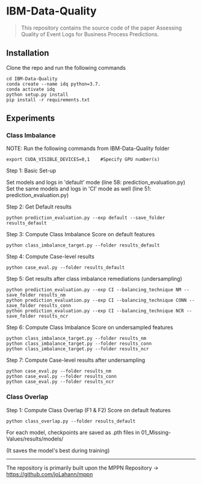 # IBM-Data-Quality

> This repository contains the source code of the paper Assessing Quality of Event Logs for Business Process Predictions.


## Installation

Clone the repo and run the following commands

```
cd IBM-Data-Quality
conda create --name idq python=3.7.
conda activate idq
python setup.py install
pip install -r requirements.txt
```

## Experiments

### Class Imbalance

NOTE: Run the following commands from IBM-Data-Quality folder

```
export CUDA_VISIBLE_DEVICES=0,1    #Specify GPU number(s)
```
Step 1: Basic Set-up

Set models and logs in 'default' mode (line 58: prediction_evaluation.py)  
Set the same models and logs in 'CI' mode as well (line 51: prediction_evaluation.py)

Step 2: Get Default results

```
python prediction_evaluation.py --exp default --save_folder results_default
```

Step 3: Compute Class Imbalance Score on default features

```
python class_imbalance_target.py --folder results_default 
```

Step 4: Compute Case-level results

```
python case_eval.py --folder results_default 
```

Step 5: Get results after class imbalance remediations (undersampling)

```
python prediction_evaluation.py --exp CI --balancing_technique NM --save_folder results_nm
python prediction_evaluation.py --exp CI --balancing_technique CONN --save_folder results_conn
python prediction_evaluation.py --exp CI --balancing_technique NCR --save_folder results_ncr
```

Step 6: Compute Class Imbalance Score on undersampled features

```
python class_imbalance_target.py --folder results_nm
python class_imbalance_target.py --folder results_conn
python class_imbalance_target.py --folder results_ncr
```

Step 7: Compute Case-level results after undersampling

```
python case_eval.py --folder results_nm
python case_eval.py --folder results_conn
python case_eval.py --folder results_ncr
```


### Class Overlap
Step 1: Compute Class Overlap (F1 & F2) Score on default features

```
python class_overlap.py --folder results_default
```



For each model, checkpoints are saved as .pth files in 01_Missing-Values/results/models/

(It saves the model's best during training)

<hr>

The repository is primarily built upon the MPPN Repository -> https://github.com/joLahann/mppn
